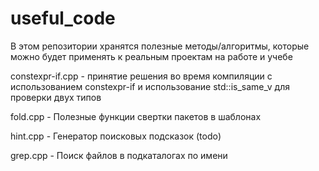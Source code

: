 # useful_code
В этом репозитории хранятся полезные методы/алгоритмы, которые можно будет применять к реальным проектам на работе и учебе


constexpr-if.cpp - принятие решения во время компиляции с использованием constexpr-if и использование std::is_same_v для проверки двух типов

fold.cpp         - Полезные функции свертки пакетов в шаблонах

hint.cpp         - Генератор поисковых подсказок (todo)

grep.cpp         - Поиск файлов в подкаталогах по имени
